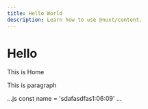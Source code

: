 ```yaml
---
title: Hello World
description: Learn how to use @nuxt/content.
---
```


# Hello 
This is <nuxt-link to="/">Home</nuxt-link>

This is paragraph

...js
const name = 'sdafasdfas1:06:09'
...